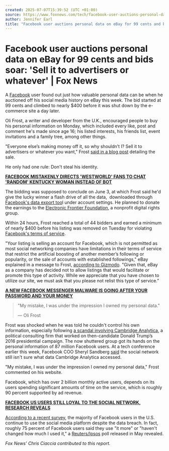 ```yaml
---
created: 2025-07-07T15:39:52 (UTC +01:00)
source: https://www.foxnews.com/tech/facebook-user-auctions-personal-data-on-ebay-for-99-cents-and-bids-soar-sell-it-to-advertisers-or-whatever
author: Jennifer Earl
title: "Facebook user auctions personal data on eBay for 99 cents and bids soar: 'Sell it to advertisers or whatever' | Fox News"
---
```


# Facebook user auctions personal data on eBay for 99 cents and bids soar: 'Sell it to advertisers or whatever' | Fox News

A [Facebook](http://www.foxnews.com/category/tech/companies/facebook) user found out just how valuable personal data can be when he auctioned off his social media history on eBay this week. The bid started at 99 cents and climbed to nearly $400 before it was shut down by the e-commerce site a day later.

Oli Frost, a writer and developer from the U.K., encouraged people to buy his personal information on Monday, which included every like, post and comment he's made since age 16; his listed interests, his friends list, event invitations and a family tree, among other things.

"Everyone else’s making money off it, so why shouldn’t I? Sell it to advertisers or whatever you want," Frost [said in a blog post](http://olifro.st/blog/data-on-ebay/) detailing the sale.

He only had one rule: Don't steal his identity.

**[FACEBOOK MISTAKENLY DIRECTS 'WESTWORLD' FANS TO CHAT 'RANDOM' KENTUCKY WOMAN INSTEAD OF BOT](http://www.foxnews.com/tech/2018/05/29/facebook-mistakenly-directs-westworld-fans-to-chat-random-kentucky-woman-instead-bot.html)**

The bidding was supposed to conclude on June 3, at which Frost said he'd give the lucky winner a flash drive of all the data,  downloaded through [Facebook's data export too](https://www.facebook.com/settings)l under account settings. He planned to donate the earnings to the [Electronic Frontier Foundation](https://www.eff.org/), a nonprofit digital rights group.

Within 24 hours, Frost reached a total of 44 bidders and earned a minimum of nearly $400 before his listing was removed on Tuesday for violating [Facebook's terms of service](https://www.facebook.com/terms.php).

"Your listing is selling an account for Facebook, which is not permitted as most social networking companies have limitations in their terms of service that restrict the artificial boosting of another member’s following or popularity, or the sale of accounts with established followings," eBay explained in a message to Frost, [according to Gizmodo](https://gizmodo.com/a-man-is-auctioning-his-facebook-data-on-ebay-and-its-1826389102). "Given that, eBay as a company has decided not to allow listings that would facilitate or promote this type of activity. While we appreciate that you have chosen to utilize our site, we must ask that you please not relist this type of service.”  

[**A NEW FACEBOOK MESSENGER MALWARE IS GOING AFTER YOUR PASSWORD AND YOUR MONEY**](http://www.foxnews.com/tech/2018/05/04/new-facebook-messenger-malware-is-going-after-your-password-and-your-money.html)

> "My mistake, I was under the impression I owned my personal data."
> 
> — Oli Frost

Frost was shocked when he was told he couldn't control his own information, especially following [a scandal involving Cambridge Analytica](http://www.foxnews.com/tech/2018/05/02/cambridge-analytica-shutting-down-reports-say.html), a political consulting firm that worked on then-candidate Donald Trump’s 2016 presidential campaign. The now shuttered group got its hands on the personal information of 87 million Facebook users. At a tech conference earlier this week, Facebook COO Sheryl Sandberg [said](https://www.recode.net/2018/5/29/17384806/facebook-coo-sheryl-sandberg-cto-mike-schroepfer-code-conference-trump-cambridge-analytica?utm_campaign=recode.social&utm_content=recode&utm_medium=social&utm_source=twitter) the social network still isn't sure what data Cambridge Analytica accessed.

"My mistake, I was under the impression I owned my personal data," Frost commented on his website.

Facebook, which has over 2 billion monthly active users, depends on its users spending significant amounts of time on the service, which is roughly 90 percent supported by ad revenue.

**[FACEBOOK US USERS STILL LOYAL TO THE SOCIAL NETWORK, RESEARCH REVEALS](http://www.foxnews.com/tech/2018/05/07/facebook-us-users-still-loyal-to-social-network-research-reveals.html)**  

[According to a recent survey](http://www.foxnews.com/tech/2018/05/07/facebook-us-users-still-loyal-to-social-network-research-reveals.html), the majority of Facebook users in the U.S. continue to use the social media platform despite the data breach. In fact, roughly 75 percent of Facebook users said they use "it more" or "haven't changed how much I used it," a [Reuters/Ipsos](http://fingfx.thomsonreuters.com/gfx/rngs/FACEBOOK-PRIVACY-POLL/010062SJ4QF/2018%20Reuters%20Tracking%20-%20Social%20Media%20Usage%205%203%202018.pdf) poll released in May revealed.

_Fox News' Chris Ciaccia contributed to this report._

